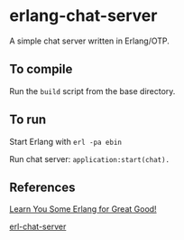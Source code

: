 # erlang-chat-server
A simple chat server written in Erlang/OTP.

## To compile 
Run the `build` script from the base directory.

## To run
Start Erlang with `erl -pa ebin`

Run chat server: `application:start(chat).`

## References

[Learn You Some Erlang for Great Good!](http://learnyousomeerlang.com/)

[erl-chat-server](https://github.com/luisgabriel/erl-chat-server)


